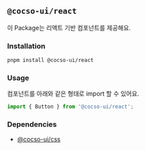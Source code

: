 ## `@cocso-ui/react`

이 Package는 리액트 기반 컴포넌트를 제공해요.

### Installation

```bash
pnpm install @cocso-ui/react
```

### Usage

컴포넌트를 아래와 같은 형태로 import 할 수 있어요.

```javascript
import { Button } from '@cocso-ui/react';
```

### Dependencies

- [@cocso-ui/css](../css)
